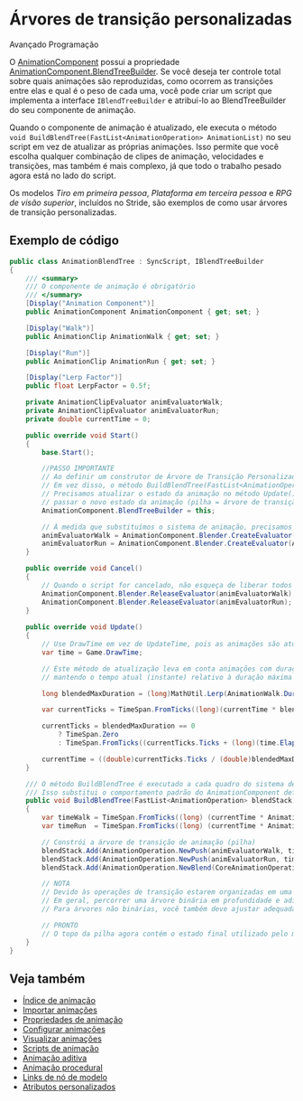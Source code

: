 # Árvores de transição personalizadas

<span class="badge text-bg-primary">Avançado</span>
<span class="badge text-bg-success">Programação</span>

O [AnimationComponent](xref:Stride.Engine.AnimationComponent) possui a propriedade [AnimationComponent.BlendTreeBuilder](xref:Stride.Engine.AnimationComponent#Stride_Engine_AnimationComponent_BlendTreeBuilder). Se você deseja ter controle total sobre quais animações são reproduzidas, como ocorrem as transições entre elas e qual é o peso de cada uma, você pode criar um script que implementa a interface `IBlendTreeBuilder` e atribuí-lo ao BlendTreeBuilder do seu componente de animação.

Quando o componente de animação é atualizado, ele executa o método `void BuildBlendTree(FastList<AnimationOperation> AnimationList)` no seu script em vez de atualizar as próprias animações. Isso permite que você escolha qualquer combinação de clipes de animação, velocidades e transições, mas também é mais complexo, já que todo o trabalho pesado agora está no lado do script.

Os modelos *Tiro em primeira pessoa*, *Plataforma em terceira pessoa* e *RPG de visão superior*, incluídos no Stride, são exemplos de como usar árvores de transição personalizadas.

## Exemplo de código

```cs
public class AnimationBlendTree : SyncScript, IBlendTreeBuilder
{
    /// <summary>
    /// O componente de animação é obrigatório
    /// </summary>
    [Display("Animation Component")]
    public AnimationComponent AnimationComponent { get; set; }

    [Display("Walk")]
    public AnimationClip AnimationWalk { get; set; }

    [Display("Run")]
    public AnimationClip AnimationRun { get; set; }

    [Display("Lerp Factor")]
    public float LerpFactor = 0.5f;

    private AnimationClipEvaluator animEvaluatorWalk;
    private AnimationClipEvaluator animEvaluatorRun;
    private double currentTime = 0;

    public override void Start()
    {
        base.Start();

        //PASSO IMPORTANTE
        // Ao definir um construtor de Árvore de Transição Personalizada, podemos substituir o comportamento padrão do sistema de animação.
        // Em vez disso, o método BuildBlendTree(FastList<AnimationOperation> blendStack) será executado a cada quadro.
        // Precisamos atualizar o estado da animação no método Update() e, em seguida,
        // passar o novo estado da animação (pilha = árvore de transição) para o sistema de animação.
        AnimationComponent.BlendTreeBuilder = this;

        // À medida que substituímos o sistema de animação, precisamos criar um AnimationClipEvaluator para cada clipe que queremos utilizar.
        animEvaluatorWalk = AnimationComponent.Blender.CreateEvaluator(AnimationWalk);
        animEvaluatorRun = AnimationComponent.Blender.CreateEvaluator(AnimationRun);
    }

    public override void Cancel()
    {
        // Quando o script for cancelado, não esqueça de liberar todos os recursos de animação criados em Start() - AnimationClipEvaluators
        AnimationComponent.Blender.ReleaseEvaluator(animEvaluatorWalk);
        AnimationComponent.Blender.ReleaseEvaluator(animEvaluatorRun);
    }
        
    public override void Update()
    {
        // Use DrawTime em vez de UpdateTime, pois as animações são atualizadas somente quando são desenhadas.
        var time = Game.DrawTime;

        // Este método de atualização leva em conta animações com durações diferentes,
        // mantendo o tempo atual (instante) relativo à duração máxima de transição.

        long blendedMaxDuration = (long)MathUtil.Lerp(AnimationWalk.Duration.Ticks, AnimationRun.Duration.Ticks, LerpFactor);

        var currentTicks = TimeSpan.FromTicks((long)(currentTime * blendedMaxDuration));

        currentTicks = blendedMaxDuration == 0
            ? TimeSpan.Zero
            : TimeSpan.FromTicks((currentTicks.Ticks + (long)(time.Elapsed.Ticks)) % blendedMaxDuration);

        currentTime = ((double)currentTicks.Ticks / (double)blendedMaxDuration);
    }

    /// O método BuildBlendTree é executado a cada quadro do sistema de animação quando o AnimationComponent precisa ser avaliado.
    /// Isso substitui o comportamento padrão do AnimationComponent definindo uma Árvore de transição personalizada.
    public void BuildBlendTree(FastList<AnimationOperation> blendStack)
    {
        var timeWalk = TimeSpan.FromTicks((long) (currentTime * AnimationWalk.Duration.Ticks));
        var timeRun  = TimeSpan.FromTicks((long) (currentTime * AnimationRun.Duration.Ticks));

        // Constrói a árvore de transição de animação (pilha)
        blendStack.Add(AnimationOperation.NewPush(animEvaluatorWalk, timeWalk)); // Enviará (PUSH) o estado da animação para ser avaliado no momento especificado.
        blendStack.Add(AnimationOperation.NewPush(animEvaluatorRun, timeRun)); // Enviará (PUSH) outro estado de animação para ser avaliado no momento especificado.
        blendStack.Add(AnimationOperation.NewBlend(CoreAnimationOperation.Blend, LerpFactor)); // Exibirá (POP) os dois últimos estados combinando os dois com o fator e enviará o resultado de volta (PUSH).

        // NOTA
        // Devido às operações de transição estarem organizadas em uma pilha, você precisa compactar as operações dessa maneira.
        // Em geral, percorrer uma árvore binária em profundidade e adicionar operações à medida que você *sai* dos nós processados deve ser suficiente.
        // Para árvores não binárias, você também deve ajustar adequadamente os fatores de transição.

        // PRONTO
        // O topo da pilha agora contém o estado final utilizado pelo modelo animado.
    }
}
```

## Veja também

* [Índice de animação](index.md)
* [Importar animações](import-animations.md)
* [Propriedades de animação](animation-properties.md)
* [Configurar animações](set-up-animations.md)
* [Visualizar animações](preview-animations.md)
* [Scripts de animação](animation-scripts.md)
* [Animação aditiva](additive-animation.md)
* [Animação procedural](procedural-animation.md)
* [Links de nó de modelo](model-node-links.md)
* [Atributos personalizados](custom-attributes.md)
